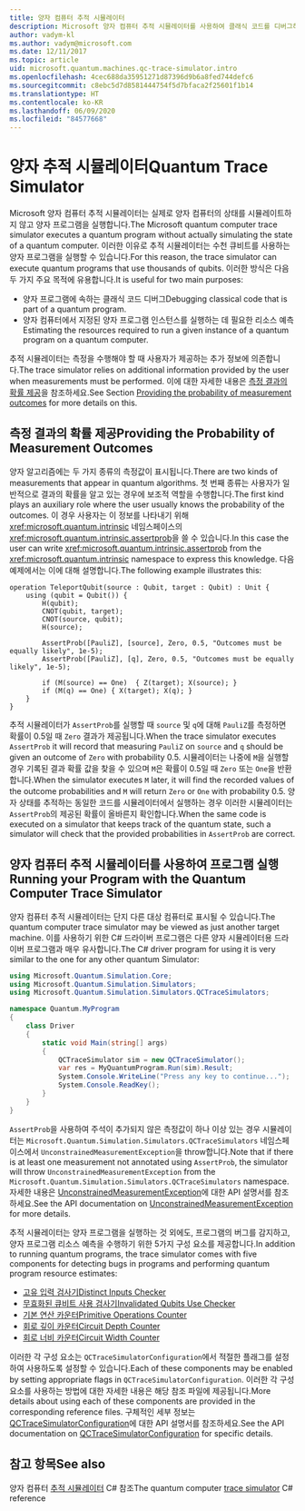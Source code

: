```yaml
---
title: 양자 컴퓨터 추적 시뮬레이터
description: Microsoft 양자 컴퓨터 추적 시뮬레이터를 사용하여 클래식 코드를 디버그하고 양자 프로그램의 리소스 요구 사항을 예측하는 방법을 알아봅니다.
author: vadym-kl
ms.author: vadym@microsoft.com
ms.date: 12/11/2017
ms.topic: article
uid: microsoft.quantum.machines.qc-trace-simulator.intro
ms.openlocfilehash: 4cec688da35951271d87396d9b6a8fed744defc6
ms.sourcegitcommit: c8ebc5d7d8581444754f5d7bfaca2f25601f1b14
ms.translationtype: HT
ms.contentlocale: ko-KR
ms.lasthandoff: 06/09/2020
ms.locfileid: "84577668"
---
```

# <a name="quantum-trace-simulator"></a><span data-ttu-id="3982e-103">양자 추적 시뮬레이터</span><span class="sxs-lookup"><span data-stu-id="3982e-103">Quantum Trace Simulator</span></span>

<span data-ttu-id="3982e-104">Microsoft 양자 컴퓨터 추적 시뮬레이터는 실제로 양자 컴퓨터의 상태를 시뮬레이트하지 않고 양자 프로그램을 실행합니다.</span><span class="sxs-lookup"><span data-stu-id="3982e-104">The Microsoft quantum computer trace simulator executes a quantum program without actually simulating the state of a quantum computer.</span></span>  <span data-ttu-id="3982e-105">이러한 이유로 추적 시뮬레이터는 수천 큐비트를 사용하는 양자 프로그램을 실행할 수 있습니다.</span><span class="sxs-lookup"><span data-stu-id="3982e-105">For this reason, the trace simulator can execute quantum programs that use thousands of qubits.</span></span>  <span data-ttu-id="3982e-106">이러한 방식은 다음 두 가지 주요 목적에 유용합니다.</span><span class="sxs-lookup"><span data-stu-id="3982e-106">It is useful for two main purposes:</span></span> 

* <span data-ttu-id="3982e-107">양자 프로그램에 속하는 클래식 코드 디버그</span><span class="sxs-lookup"><span data-stu-id="3982e-107">Debugging classical code that is part of a quantum program.</span></span> 
* <span data-ttu-id="3982e-108">양자 컴퓨터에서 지정된 양자 프로그램 인스턴스를 실행하는 데 필요한 리소스 예측</span><span class="sxs-lookup"><span data-stu-id="3982e-108">Estimating the resources required to run a given instance of a quantum program on a quantum computer.</span></span>

<span data-ttu-id="3982e-109">추적 시뮬레이터는 측정을 수행해야 할 때 사용자가 제공하는 추가 정보에 의존합니다.</span><span class="sxs-lookup"><span data-stu-id="3982e-109">The trace simulator relies on additional information provided by the user when measurements must be performed.</span></span> <span data-ttu-id="3982e-110">이에 대한 자세한 내용은 [측정 결과의 확률 제공](#providing-the-probability-of-measurement-outcomes)을 참조하세요.</span><span class="sxs-lookup"><span data-stu-id="3982e-110">See Section [Providing the probability of measurement outcomes](#providing-the-probability-of-measurement-outcomes) for more details on this.</span></span> 

## <a name="providing-the-probability-of-measurement-outcomes"></a><span data-ttu-id="3982e-111">측정 결과의 확률 제공</span><span class="sxs-lookup"><span data-stu-id="3982e-111">Providing the Probability of Measurement Outcomes</span></span>

<span data-ttu-id="3982e-112">양자 알고리즘에는 두 가지 종류의 측정값이 표시됩니다.</span><span class="sxs-lookup"><span data-stu-id="3982e-112">There are two kinds of measurements that appear in quantum algorithms.</span></span> <span data-ttu-id="3982e-113">첫 번째 종류는 사용자가 일반적으로 결과의 확률을 알고 있는 경우에 보조적 역할을 수행합니다.</span><span class="sxs-lookup"><span data-stu-id="3982e-113">The first kind plays an auxiliary role where the user usually knows the probability of the outcomes.</span></span> <span data-ttu-id="3982e-114">이 경우 사용자는 이 정보를 나타내기 위해 <xref:microsoft.quantum.intrinsic> 네임스페이스의 <xref:microsoft.quantum.intrinsic.assertprob>을 쓸 수 있습니다.</span><span class="sxs-lookup"><span data-stu-id="3982e-114">In this case the user can write <xref:microsoft.quantum.intrinsic.assertprob> from the <xref:microsoft.quantum.intrinsic> namespace to express this knowledge.</span></span> <span data-ttu-id="3982e-115">다음 예제에서는 이에 대해 설명합니다.</span><span class="sxs-lookup"><span data-stu-id="3982e-115">The following example illustrates this:</span></span>

```qsharp
operation TeleportQubit(source : Qubit, target : Qubit) : Unit {
    using (qubit = Qubit()) {
        H(qubit);
        CNOT(qubit, target);
        CNOT(source, qubit);
        H(source);

        AssertProb([PauliZ], [source], Zero, 0.5, "Outcomes must be equally likely", 1e-5);
        AssertProb([PauliZ], [q], Zero, 0.5, "Outcomes must be equally likely", 1e-5);

        if (M(source) == One)  { Z(target); X(source); }
        if (M(q) == One) { X(target); X(q); }
    }
}
```

<span data-ttu-id="3982e-116">추적 시뮬레이터가 `AssertProb`를 실행할 때 `source` 및 `q`에 대해 `PauliZ`를 측정하면 확률이 0.5일 때 `Zero` 결과가 제공됩니다.</span><span class="sxs-lookup"><span data-stu-id="3982e-116">When the trace simulator executes `AssertProb` it will record that measuring `PauliZ` on `source` and `q` should be given an outcome of `Zero` with probability 0.5.</span></span> <span data-ttu-id="3982e-117">시뮬레이터는 나중에 `M`을 실행할 경우 기록된 결과 확률 값을 찾을 수 있으며 `M`은 확률이 0.5일 때 `Zero` 또는 `One`을 반환합니다.</span><span class="sxs-lookup"><span data-stu-id="3982e-117">When the simulator executes `M` later, it will find the recorded values of the outcome probabilities and `M` will return `Zero` or `One` with probability 0.5.</span></span> <span data-ttu-id="3982e-118">양자 상태를 추적하는 동일한 코드를 시뮬레이터에서 실행하는 경우 이러한 시뮬레이터는 `AssertProb`의 제공된 확률이 올바른지 확인합니다.</span><span class="sxs-lookup"><span data-stu-id="3982e-118">When the same code is executed on a simulator that keeps track of the quantum state, such a simulator will check that the provided probabilities in `AssertProb` are correct.</span></span>

## <a name="running-your-program-with-the-quantum-computer-trace-simulator"></a><span data-ttu-id="3982e-119">양자 컴퓨터 추적 시뮬레이터를 사용하여 프로그램 실행</span><span class="sxs-lookup"><span data-stu-id="3982e-119">Running your Program with the Quantum Computer Trace Simulator</span></span> 

<span data-ttu-id="3982e-120">양자 컴퓨터 추적 시뮬레이터는 단지 다른 대상 컴퓨터로 표시될 수 있습니다.</span><span class="sxs-lookup"><span data-stu-id="3982e-120">The quantum computer trace simulator may be viewed as just another target machine.</span></span> <span data-ttu-id="3982e-121">이를 사용하기 위한 C# 드라이버 프로그램은 다른 양자 시뮬레이터용 드라이버 프로그램과 매우 유사합니다.</span><span class="sxs-lookup"><span data-stu-id="3982e-121">The C# driver program for using it is very similar to the one for any other quantum Simulator:</span></span> 

```csharp
using Microsoft.Quantum.Simulation.Core;
using Microsoft.Quantum.Simulation.Simulators;
using Microsoft.Quantum.Simulation.Simulators.QCTraceSimulators;

namespace Quantum.MyProgram
{
    class Driver
    {
        static void Main(string[] args)
        {
            QCTraceSimulator sim = new QCTraceSimulator();
            var res = MyQuantumProgram.Run(sim).Result;
            System.Console.WriteLine("Press any key to continue...");
            System.Console.ReadKey();
        }
    }
}
```

<span data-ttu-id="3982e-122">`AssertProb`을 사용하여 주석이 추가되지 않은 측정값이 하나 이상 있는 경우 시뮬레이터는 `Microsoft.Quantum.Simulation.Simulators.QCTraceSimulators` 네임스페이스에서 `UnconstrainedMeasurementException`을 throw합니다.</span><span class="sxs-lookup"><span data-stu-id="3982e-122">Note that if there is at least one measurement not annotated using `AssertProb`, the simulator will throw `UnconstrainedMeasurementException` from the `Microsoft.Quantum.Simulation.Simulators.QCTraceSimulators` namespace.</span></span> <span data-ttu-id="3982e-123">자세한 내용은 [UnconstrainedMeasurementException](xref:Microsoft.Quantum.Simulation.Simulators.QCTraceSimulators.UnconstrainedMeasurementException)에 대한 API 설명서를 참조하세요.</span><span class="sxs-lookup"><span data-stu-id="3982e-123">See the API documentation on [UnconstrainedMeasurementException](xref:Microsoft.Quantum.Simulation.Simulators.QCTraceSimulators.UnconstrainedMeasurementException) for more details.</span></span>

<span data-ttu-id="3982e-124">추적 시뮬레이터는 양자 프로그램을 실행하는 것 외에도, 프로그램의 버그를 감지하고, 양자 프로그램 리소스 예측을 수행하기 위한 5가지 구성 요소를 제공합니다.</span><span class="sxs-lookup"><span data-stu-id="3982e-124">In addition to running quantum programs, the trace simulator comes with five components for detecting bugs in programs and performing quantum program resource estimates:</span></span> 

* [<span data-ttu-id="3982e-125">고유 입력 검사기</span><span class="sxs-lookup"><span data-stu-id="3982e-125">Distinct Inputs Checker</span></span>](xref:microsoft.quantum.machines.qc-trace-simulator.distinct-inputs)
* [<span data-ttu-id="3982e-126">무효화된 큐비트 사용 검사기</span><span class="sxs-lookup"><span data-stu-id="3982e-126">Invalidated Qubits Use Checker</span></span>](xref:microsoft.quantum.machines.qc-trace-simulator.invalidated-qubits)
* [<span data-ttu-id="3982e-127">기본 연산 카운터</span><span class="sxs-lookup"><span data-stu-id="3982e-127">Primitive Operations Counter</span></span>](xref:microsoft.quantum.machines.qc-trace-simulator.primitive-counter)
* [<span data-ttu-id="3982e-128">회로 깊이 카운터</span><span class="sxs-lookup"><span data-stu-id="3982e-128">Circuit Depth Counter</span></span>](xref:microsoft.quantum.machines.qc-trace-simulator.depth-counter)
* [<span data-ttu-id="3982e-129">회로 너비 카운터</span><span class="sxs-lookup"><span data-stu-id="3982e-129">Circuit Width Counter</span></span>](xref:microsoft.quantum.machines.qc-trace-simulator.width-counter)

<span data-ttu-id="3982e-130">이러한 각 구성 요소는 `QCTraceSimulatorConfiguration`에서 적절한 플래그를 설정하여 사용하도록 설정할 수 있습니다.</span><span class="sxs-lookup"><span data-stu-id="3982e-130">Each of these components may be enabled by setting appropriate flags in `QCTraceSimulatorConfiguration`.</span></span> <span data-ttu-id="3982e-131">이러한 각 구성 요소를 사용하는 방법에 대한 자세한 내용은 해당 참조 파일에 제공됩니다.</span><span class="sxs-lookup"><span data-stu-id="3982e-131">More details about using each of these components are provided in the corresponding reference files.</span></span> <span data-ttu-id="3982e-132">구체적인 세부 정보는 [QCTraceSimulatorConfiguration](https://docs.microsoft.com/dotnet/api/Microsoft.Quantum.Simulation.Simulators.QCTraceSimulators.QCTraceSimulatorConfiguration)에 대한 API 설명서를 참조하세요.</span><span class="sxs-lookup"><span data-stu-id="3982e-132">See the API documentation on [QCTraceSimulatorConfiguration](https://docs.microsoft.com/dotnet/api/Microsoft.Quantum.Simulation.Simulators.QCTraceSimulators.QCTraceSimulatorConfiguration) for specific details.</span></span>

## <a name="see-also"></a><span data-ttu-id="3982e-133">참고 항목</span><span class="sxs-lookup"><span data-stu-id="3982e-133">See also</span></span>
<span data-ttu-id="3982e-134">양자 컴퓨터 [추적 시뮬레이터](xref:Microsoft.Quantum.Simulation.Simulators.QCTraceSimulators.QCTraceSimulator) C# 참조</span><span class="sxs-lookup"><span data-stu-id="3982e-134">The quantum computer [trace simulator](xref:Microsoft.Quantum.Simulation.Simulators.QCTraceSimulators.QCTraceSimulator) C# reference</span></span> 


